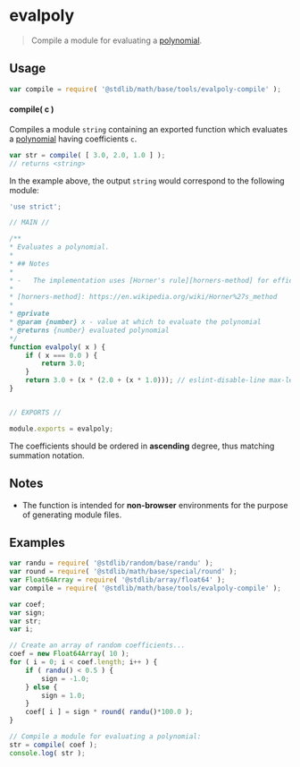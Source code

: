 <!--

@license Apache-2.0

Copyright (c) 2018 The Stdlib Authors.

Licensed under the Apache License, Version 2.0 (the "License");
you may not use this file except in compliance with the License.
You may obtain a copy of the License at

   http://www.apache.org/licenses/LICENSE-2.0

Unless required by applicable law or agreed to in writing, software
distributed under the License is distributed on an "AS IS" BASIS,
WITHOUT WARRANTIES OR CONDITIONS OF ANY KIND, either express or implied.
See the License for the specific language governing permissions and
limitations under the License.

-->

# evalpoly

> Compile a module for evaluating a [polynomial][@stdlib/math/base/tools/evalpoly].

<section class="intro">

</section>

<!-- /.intro -->

<section class="usage">

## Usage

```javascript
var compile = require( '@stdlib/math/base/tools/evalpoly-compile' );
```

#### compile( c )

Compiles a module `string` containing an exported function which evaluates a [polynomial][@stdlib/math/base/tools/evalpoly] having coefficients `c`.

```javascript
var str = compile( [ 3.0, 2.0, 1.0 ] );
// returns <string>
```

In the example above, the output `string` would correspond to the following module:

<!-- eslint-disable no-unused-expressions -->

```javascript
'use strict';

// MAIN //

/**
* Evaluates a polynomial.
*
* ## Notes
*
* -   The implementation uses [Horner's rule][horners-method] for efficient computation.
*
* [horners-method]: https://en.wikipedia.org/wiki/Horner%27s_method
*
* @private
* @param {number} x - value at which to evaluate the polynomial
* @returns {number} evaluated polynomial
*/
function evalpoly( x ) {
    if ( x === 0.0 ) {
        return 3.0;
    }
    return 3.0 + (x * (2.0 + (x * 1.0))); // eslint-disable-line max-len
}


// EXPORTS //

module.exports = evalpoly;
```

The coefficients should be ordered in **ascending** degree, thus matching summation notation.

</section>

<!-- /.usage -->

<section class="notes">

## Notes

-   The function is intended for **non-browser** environments for the purpose of generating module files.

</section>

<!-- /.notes -->

<section class="examples">

## Examples

<!-- eslint no-undef: "error" -->

```javascript
var randu = require( '@stdlib/random/base/randu' );
var round = require( '@stdlib/math/base/special/round' );
var Float64Array = require( '@stdlib/array/float64' );
var compile = require( '@stdlib/math/base/tools/evalpoly-compile' );

var coef;
var sign;
var str;
var i;

// Create an array of random coefficients...
coef = new Float64Array( 10 );
for ( i = 0; i < coef.length; i++ ) {
    if ( randu() < 0.5 ) {
        sign = -1.0;
    } else {
        sign = 1.0;
    }
    coef[ i ] = sign * round( randu()*100.0 );
}

// Compile a module for evaluating a polynomial:
str = compile( coef );
console.log( str );
```

</section>

<!-- /.examples -->

<!-- Section for related `stdlib` packages. Do not manually edit this section, as it is automatically populated. -->

<section class="related">

</section>

<!-- /.related -->

<!-- Section for all links. Make sure to keep an empty line after the `section` element and another before the `/section` close. -->

<section class="links">

[@stdlib/math/base/tools/evalpoly]: https://github.com/stdlib-js/stdlib/tree/develop/lib/node_modules/%40stdlib/math/base/tools/evalpoly

</section>

<!-- /.links -->
